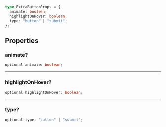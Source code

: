 ```ts
type ExtraButtonProps = {
  animate: boolean;
  highlightOnHover: boolean;
  type: "button" | "submit";
};
```

## Properties

### animate?

```ts
optional animate: boolean;
```

***

### highlightOnHover?

```ts
optional highlightOnHover: boolean;
```

***

### type?

```ts
optional type: "button" | "submit";
```
